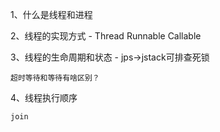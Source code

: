 1、什么是线程和进程

2、线程的实现方式 - Thread Runnable Callable

3、线程的生命周期和状态 - jps->jstack可排查死锁
```
超时等待和等待有啥区别？
```
4、线程执行顺序
```
join
```